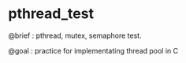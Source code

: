 # pthread_test

@brief : pthread, mutex, semaphore test.

@goal : practice for implementating thread pool in C
